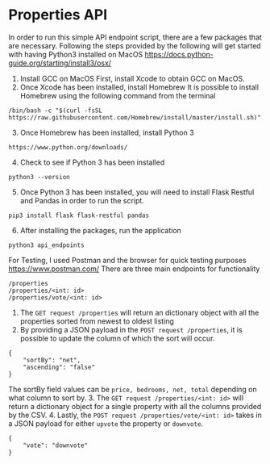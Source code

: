 # Properties API
In order to run this simple API endpoint script, there are a few packages that are necessary. 
Following the steps provided by the following will get started with having Python3 installed on MacOS
https://docs.python-guide.org/starting/install3/osx/

1. Install GCC on MacOS
First, install Xcode to obtain GCC on MacOS. 
2. Once Xcode has been installed, install Homebrew
It is possible to install Homebrew using the following command from the terminal
```
/bin/bash -c "$(curl -fsSL https://raw.githubusercontent.com/Homebrew/install/master/install.sh)"
```
3. Once Homebrew has been installed, install Python 3
```
https://www.python.org/downloads/
```
4. Check to see if Python 3 has been installed
```
python3 --version
```
5. Once Python 3 has been installed, you will need to install Flask Restful and Pandas in order to run the script. 
```
pip3 install flask flask-restful pandas
```
6. After installing the packages, run the application
```
python3 api_endpoints
```

For Testing, I used Postman and the browser for quick testing purposes
https://www.postman.com/
There are three main endpoints for functionality
```
/properties
/properties/<int: id>
/properties/vote/<int: id>
```
1. The ```GET request /properties``` will return an dictionary object with all the properties sorted from newest to oldest listing
2. By providing a JSON payload in the ```POST request /properties```, it is possible to update the column of which the sort will occur. 
```
{
    "sortBy": "net",
    "ascending": "false"
}
```
The sortBy field values can be ```price, bedrooms, net, total``` depending on what column to sort by.
3. The ```GET request /properties/<int: id>``` will return a dictionary object for a single property with all the columns provided by the CSV. 
4. Lastly, the ```POST request /properties/vote/<int: id>``` takes in a JSON payload for either ```upvote``` the property or ```downvote```.
```
{
    "vote": "downvote"
}
```
